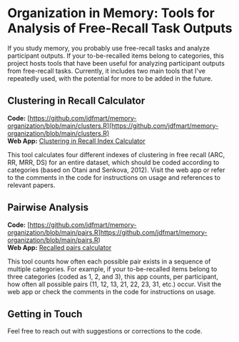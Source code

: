 # Organization in Memory: Tools for Analysis of Free-Recall Task Outputs

If you study memory, you probably use free-recall tasks and analyze participant outputs. If your to-be-recalled items belong to categories, this project hosts tools that have been useful for analyzing participant outputs from free-recall tasks. Currently, it includes two main tools that I've repeatedly used, with the potential for more to be added in the future.

## Clustering in Recall Calculator

**Code:** [https://github.com/jdfmart/memory-organization/blob/main/clusters.R](https://github.com/jdfmart/memory-organization/blob/main/clusters.R)  
**Web App:** [Clustering in Recall Index Calculator](https://jdmart.shinyapps.io/clusters_app/)

This tool calculates four different indexes of clustering in free recall (ARC, RR, MRR, DS) for an entire dataset, which should be coded according to categories (based on Otani and Senkova, 2012). Visit the web app or refer to the comments in the code for instructions on usage and references to relevant papers.

## Pairwise Analysis

**Code:** [https://github.com/jdfmart/memory-organization/blob/main/pairs.R]https://github.com/jdfmart/memory-organization/blob/main/pairs.R)  
**Web App:** [Recalled pairs calculator](https://jdmart.shinyapps.io/pairs_calculator/)

This tool counts how often each possible pair exists in a sequence of multiple categories. For example, if your to-be-recalled items belong to three categories (coded as 1, 2, and 3), this app counts, per participant, how often all possible pairs (11, 12, 13, 21, 22, 23, 31, etc.) occur. Visit the web app or check the comments in the code for instructions on usage.

## Getting in Touch

Feel free to reach out with suggestions or corrections to the code.
